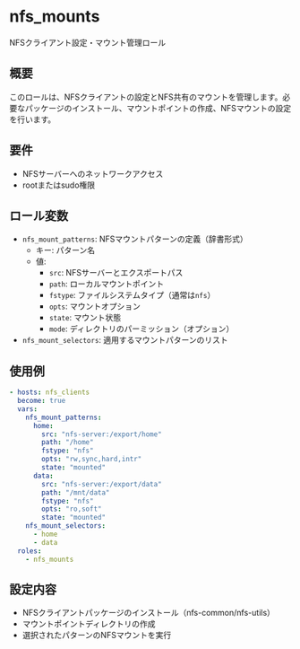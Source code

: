 # nfs_mounts

NFSクライアント設定・マウント管理ロール

## 概要

このロールは、NFSクライアントの設定とNFS共有のマウントを管理します。必要なパッケージのインストール、マウントポイントの作成、NFSマウントの設定を行います。

## 要件

- NFSサーバーへのネットワークアクセス
- rootまたはsudo権限

## ロール変数

- `nfs_mount_patterns`: NFSマウントパターンの定義（辞書形式）
  - キー: パターン名
  - 値:
    - `src`: NFSサーバーとエクスポートパス
    - `path`: ローカルマウントポイント
    - `fstype`: ファイルシステムタイプ（通常は`nfs`）
    - `opts`: マウントオプション
    - `state`: マウント状態
    - `mode`: ディレクトリのパーミッション（オプション）
- `nfs_mount_selectors`: 適用するマウントパターンのリスト

## 使用例

```yaml
- hosts: nfs_clients
  become: true
  vars:
    nfs_mount_patterns:
      home:
        src: "nfs-server:/export/home"
        path: "/home"
        fstype: "nfs"
        opts: "rw,sync,hard,intr"
        state: "mounted"
      data:
        src: "nfs-server:/export/data"
        path: "/mnt/data"
        fstype: "nfs"
        opts: "ro,soft"
        state: "mounted"
    nfs_mount_selectors:
      - home
      - data
  roles:
    - nfs_mounts
```

## 設定内容

- NFSクライアントパッケージのインストール（nfs-common/nfs-utils）
- マウントポイントディレクトリの作成
- 選択されたパターンのNFSマウントを実行